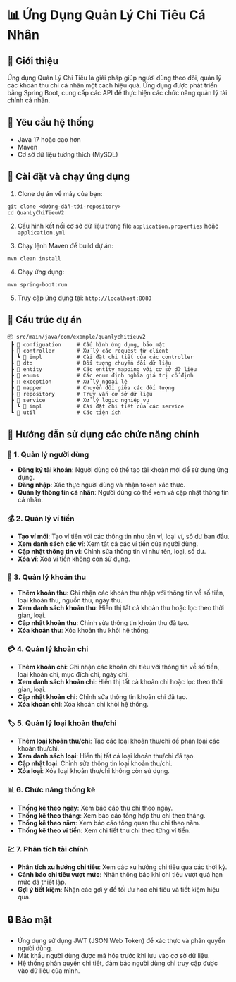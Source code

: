 # 📊 Ứng Dụng Quản Lý Chi Tiêu Cá Nhân

## 📝 Giới thiệu
Ứng dụng Quản Lý Chi Tiêu là giải pháp giúp người dùng theo dõi, quản lý các khoản thu chi cá nhân một cách hiệu quả. Ứng dụng được phát triển bằng Spring Boot, cung cấp các API để thực hiện các chức năng quản lý tài chính cá nhân.

## 🔧 Yêu cầu hệ thống
- Java 17 hoặc cao hơn
- Maven
- Cơ sở dữ liệu tương thích (MySQL)

## 🚀 Cài đặt và chạy ứng dụng
1. Clone dự án về máy của bạn:
```
git clone <đường-dẫn-tới-repository>
cd QuanLyChiTieuV2
```

2. Cấu hình kết nối cơ sở dữ liệu trong file `application.properties` hoặc `application.yml`

3. Chạy lệnh Maven để build dự án:
```
mvn clean install
```

4. Chạy ứng dụng:
```
mvn spring-boot:run
```

5. Truy cập ứng dụng tại: `http://localhost:8080`

## 📂 Cấu trúc dự án
```
📦 src/main/java/com/example/quanlychitieuv2
 ┣ 📂 configuation     # Cấu hình ứng dụng, bảo mật
 ┣ 📂 controller       # Xử lý các request từ client
 ┃ ┗ 📂 impl           # Cài đặt chi tiết của các controller
 ┣ 📂 dto              # Đối tượng chuyển đổi dữ liệu
 ┣ 📂 entity           # Các entity mapping với cơ sở dữ liệu
 ┣ 📂 enums            # Các enum định nghĩa giá trị cố định
 ┣ 📂 exception        # Xử lý ngoại lệ
 ┣ 📂 mapper           # Chuyển đổi giữa các đối tượng
 ┣ 📂 repository       # Truy vấn cơ sở dữ liệu
 ┣ 📂 service          # Xử lý logic nghiệp vụ
 ┃ ┗ 📂 impl           # Cài đặt chi tiết của các service
 ┗ 📂 util             # Các tiện ích
```

## 📱 Hướng dẫn sử dụng các chức năng chính

### 👤 1. Quản lý người dùng
- **Đăng ký tài khoản**: Người dùng có thể tạo tài khoản mới để sử dụng ứng dụng.
- **Đăng nhập**: Xác thực người dùng và nhận token xác thực.
- **Quản lý thông tin cá nhân**: Người dùng có thể xem và cập nhật thông tin cá nhân.

### 💰 2. Quản lý ví tiền
- **Tạo ví mới**: Tạo ví tiền với các thông tin như tên ví, loại ví, số dư ban đầu.
- **Xem danh sách các ví**: Xem tất cả các ví tiền của người dùng.
- **Cập nhật thông tin ví**: Chỉnh sửa thông tin ví như tên, loại, số dư.
- **Xóa ví**: Xóa ví tiền không còn sử dụng.

### 💸 3. Quản lý khoản thu
- **Thêm khoản thu**: Ghi nhận các khoản thu nhập với thông tin về số tiền, loại khoản thu, nguồn thu, ngày thu.
- **Xem danh sách khoản thu**: Hiển thị tất cả khoản thu hoặc lọc theo thời gian, loại.
- **Cập nhật khoản thu**: Chỉnh sửa thông tin khoản thu đã tạo.
- **Xóa khoản thu**: Xóa khoản thu khỏi hệ thống.

### 💳 4. Quản lý khoản chi
- **Thêm khoản chi**: Ghi nhận các khoản chi tiêu với thông tin về số tiền, loại khoản chi, mục đích chi, ngày chi.
- **Xem danh sách khoản chi**: Hiển thị tất cả khoản chi hoặc lọc theo thời gian, loại.
- **Cập nhật khoản chi**: Chỉnh sửa thông tin khoản chi đã tạo.
- **Xóa khoản chi**: Xóa khoản chi khỏi hệ thống.

### 🏷️ 5. Quản lý loại khoản thu/chi
- **Thêm loại khoản thu/chi**: Tạo các loại khoản thu/chi để phân loại các khoản thu/chi.
- **Xem danh sách loại**: Hiển thị tất cả loại khoản thu/chi đã tạo.
- **Cập nhật loại**: Chỉnh sửa thông tin loại khoản thu/chi.
- **Xóa loại**: Xóa loại khoản thu/chi không còn sử dụng.

### 📊 6. Chức năng thống kê
- **Thống kê theo ngày**: Xem báo cáo thu chi theo ngày.
- **Thống kê theo tháng**: Xem báo cáo tổng hợp thu chi theo tháng.
- **Thống kê theo năm**: Xem báo cáo tổng quan thu chi theo năm.
- **Thống kê theo ví tiền**: Xem chi tiết thu chi theo từng ví tiền.

### 💹 7. Phân tích tài chính
- **Phân tích xu hướng chi tiêu**: Xem các xu hướng chi tiêu qua các thời kỳ.
- **Cảnh báo chi tiêu vượt mức**: Nhận thông báo khi chi tiêu vượt quá hạn mức đã thiết lập.
- **Gợi ý tiết kiệm**: Nhận các gợi ý để tối ưu hóa chi tiêu và tiết kiệm hiệu quả.

## 🔒 Bảo mật
- Ứng dụng sử dụng JWT (JSON Web Token) để xác thực và phân quyền người dùng.
- Mật khẩu người dùng được mã hóa trước khi lưu vào cơ sở dữ liệu.
- Hệ thống phân quyền chi tiết, đảm bảo người dùng chỉ truy cập được vào dữ liệu của mình.

